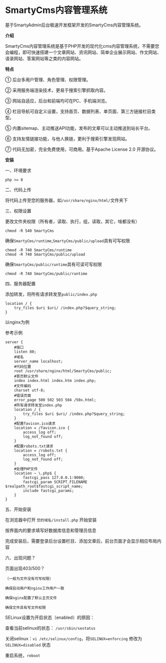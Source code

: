 # SmartyCms内容管理系统

基于SmartyAdmin后台极速开发框架开发的SmartyCms内容管理系统。

**介绍**

SmartyCms内容管理系统是基于PHP开发的现代化cms内容管理系统，不需要您会编程，即可快速搭建一个文章网站、资讯网站、简单企业展示网站、作文网站、语录网站、答案网站等之类的内容网站。

**特点**

① 后台多用户管理、角色管理、权限管理。

② 采用服务端渲染技术，更易于搜索引擎抓取内容。

③ 网站自适应，后台和前端均可在PC、手机端浏览。

④ 栏目导航可自定义设置，支持首页、数据列表、单页面、第三方链接栏目类型。

⑤ 内置sitemap、主动推送API功能，发布的文章可以主动推送到站长平台。

⑥ 支持友情链接功能，与他人换链，更利于搜索引擎发现网站。

⑦ 代码无加密，完全免费使用，可商用。基于Apache License 2.0 开源协议。

**安装**

一、环境要求

`php >= 8`

二、代码上传

 将代码上传至您的服务器，如`/usr/share/nginx/html/`文件夹下

三、权限设置

 更改文件夹权限（所有者，读取、执行，组，读取，其它，啥都没有）

```
chmod -R 540 SmartyCms
```

 确保`SmartyCms/runtime`,`SmartyCms/public/upload`具有可写权限

```
chmod -R 740 SmartyCms/runtime
chmod -R 740 SmartyCms/public/upload
```

 确保`SmartyCms/public/runtime`具有可读可写权限

```
chmod -R 740 SmartyCms/public/runtime
```

四、服务器配置

 添加转发，将所有请求转发至`public/index.php`

```nginx
location / {
	try_files $uri $uri/ /index.php?$query_string;
}
```

以nginx为例

参考示例

```nginx
server {
    #端口
    listen 80;
    #域名
    server_name localhost;
    #代码位置
    root /usr/share/nginx/html/SmartyCms/public;
    #首页默认文件
    index index.html index.htm index.php;
    #文件编码
    charset utf-8;
    #错误页面
    error_page 500 502 503 504 /50x.html;
    #所有请求转发至index.php
    location / {
        try_files $uri $uri/ /index.php?$query_string;
    }
    #配置favicon.ico请求
    location = /favicon.ico {
        access_log off;
        log_not_found off;
    }
    #配置robots.txt请求
    location = /robots.txt {
        access_log off;
        log_not_found off;
    }
    #处理PHP文件
    location ~ \.php$ {
        fastcgi_pass 127.0.0.1:9000;
        fastcgi_param SCRIPT_FILENAME $realpath_root$fastcgi_script_name;
        include fastcgi_params;
    }
}
```

五、开始安装

在浏览器中打开 `您的域名/install.php` 开始安装

按界面内的要求填写好数据库信息和管理员信息

完成安装后，需要登录后台设置栏目、添加文章后，前台页面才会显示相应布局内容

六、出现问题？

 页面出现403/500？

 `（一般为文件没有可写权限）`

 `确保启动用户和nginx工作用户一致`

 `确保nginx配置了默认主页文件`

 `确保文件具有写文件权限`

 SELinux设置为开启状态（enabled）的原因：

 查看当前selinux的状态： `/usr/sbin/sestatus`

 关闭selinux：`vi /etc/selinux/config`，将`SELINUX=enforcing` 修改为 `SELINUX=disabled` 状态

 重启系统，`reboot`





